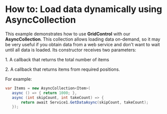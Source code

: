 # How to: Load data dynamically using AsyncCollection


<p>This example demonstrates how to use <strong>GridControl</strong> with our <strong>AsyncCollection</strong>. This collection allows loading data on-demand, so it may be very useful if you obtain data from a web service and don't want to wait until all data is loaded. Its constructor receives two parameters:</p><p>1. A callback that returns the total number of items</p><p>2. A callback that returns items from required positions.</p><p>For example:<br />


```cs
var Items = new AsyncCollection<Item>(
   async () => { return 1000; },
   async (int skipCount, int takeCount) => {
       return await Service1.GetDataAsync(skipCount, takeCount);
   });
```

 </p>

<br/>


